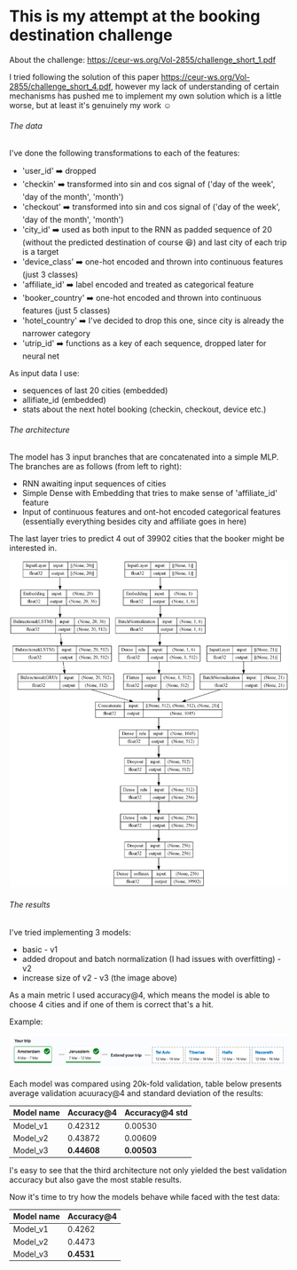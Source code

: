 # This is my attempt at the booking destination challenge

About the challenge: https://ceur-ws.org/Vol-2855/challenge_short_1.pdf

I tried following the solution of this paper https://ceur-ws.org/Vol-2855/challenge_short_4.pdf, however my lack of understanding of certain mechanisms has pushed me to implement my own solution which is a little worse, but at least it's genuinely my work :relaxed:

###### The data
I've done the following transformations to each of the features:
 - 'user_id' :arrow_right: dropped
 - 'checkin' :arrow_right: transformed into sin and cos signal of ('day of the week', 'day of the month', 'month')
 - 'checkout' :arrow_right: transformed into sin and cos signal of ('day of the week', 'day of the month', 'month')
 - 'city_id' :arrow_right: used as both input to the RNN as padded sequence of 20 (without the predicted destination of course :laughing:) and last city of each trip is a target
 - 'device_class' :arrow_right: one-hot encoded and thrown into continuous features (just 3 classes)
 - 'affiliate_id' :arrow_right: label encoded and treated as categorical feature
 - 'booker_country' :arrow_right: one-hot encoded and thrown into continuous features (just 5 classes)
 - 'hotel_country' :arrow_right: I've decided to drop this one, since city is already the narrower category
 - 'utrip_id' :arrow_right: functions as a key of each sequence, dropped later for neural net

As input data I use:
 - sequences of last 20 cities (embedded)
 - allifiate_id (embedded)
 - stats about the next hotel booking (checkin, checkout, device etc.)

###### The architecture
The model has 3 input branches that are concatenated into a simple MLP.
The branches are as follows (from left to right):
 - RNN awaiting input sequences of cities
 - Simple Dense with Embedding that tries to make sense of 'affiliate_id' feature
 - Input of continuous features and ont-hot encoded categorical features (essentially everything besides city and affiliate goes in here)

The last layer tries to predict 4 out of 39902 cities that the booker might be interested in. 

![image](model.png)

###### The results
I've tried implementing 3 models:
 - basic - v1
 - added dropout and batch normalization (I had issues with overfitting) - v2
 - increase size of v2 - v3 (the image above)

As a main metric I used accuracy@4, which means the model is able to choose 4 cities and if one of them is correct that's a hit.

Example:

![image](city_proposal_example.png)

Each model was compared using 20k-fold validation, table below presents average validation acuuracy@4 and standard deviation of the results:

| Model name | Accuracy@4 | Accuracy@4 std |
|------------|------------|----------------|
| Model_v1   | 0.42312    | 0.00530        |
| Model_v2   | 0.43872    | 0.00609        |
| Model_v3   | **0.44608**    | **0.00503**        |

I's easy to see that the third architecture not only yielded the best validation accuracy but also gave the most stable results.

Now it's time to try how the models behave while faced with the test data:

| Model name | Accuracy@4 |
|------------|------------|
| Model_v1   | 0.4262     |
| Model_v2   | 0.4473     |
| Model_v3   | **0.4531**     |

